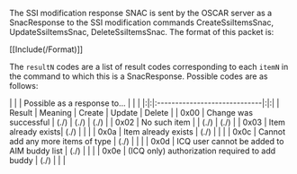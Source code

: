 The SSI modification response SNAC is sent by the OSCAR server as a SnacResponse to the SSI modification commands CreateSsiItemsSnac, UpdateSsiItemsSnac, DeleteSsiItemsSnac. The format of this packet is:

[[Include(/Format)]]

The `resultN` codes are a list of result codes corresponding to each `itemN` in the command to which this is a SnacResponse. Possible codes are as follows:

| | | Possible as a response to... | | |
|:|:|:-----------------------------|:|:|
| Result | Meaning | Create                       | Update | Delete |
| 0x00 | Change was successful | (./)                         | (./) | (./) |
| 0x02 | No such item |                              | (./) | (./) |
| 0x03 | Item already exists| (./)                         | | |
| 0x0a | Item already exists | (./)                         | | |
| 0x0c | Cannot add any more items of type | (./)                         |  |  |
| 0x0d | ICQ user cannot be added to AIM buddy list | (./)                         | | |
| 0x0e | (ICQ only) authorization required to add buddy | (./)                         | | |

